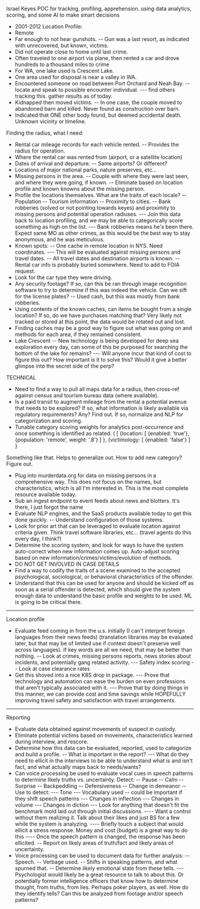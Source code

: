 Israel Keyes POC for tracking, profiling, apprehension..using data analytics, scoring, and some AI to make smart decisions
- 2001-2012
Location Profile:
- Remote
- Far enough to not hear gunshots.
-- Gun was a last resort, as indicated with unrecovered, but known, victims.
- Did not operate close to home until last crime.
- Often traveled to one airport via plane, then rented a car and drove hundreds to a thousand miles to crime
- For WA, one lake used is Crescent Lake.
- One area used for disposal is near a valley in WA. 
- Encountered someone on road between Port Orchard and Neah Bay.
-- locate and speak to possible encounter individual.
--- find others tracking this. gather results as of today.
- Kidnapped then moved victims.
-- In one case, the couple moved to abandoned barn and killed. Never found as construction over barn.
- Indicated that ONE other body found, but deemed accidental death. Unknown vicinity or timeline.


Finding the radius, what I need:
- Rental car mileage records for each vehicle rented.
-- Provides the radius for operation.
- Where the rental car was rented from (airport, or a satellite location)
- Dates of arrival and departure.
-- Same airports? Or different?
- Locations of major national parks, nature preserves, etc...
- Missing persons in the area.
-- Couple with where they were last seen, and where they were going, if known.
-- Eliminate based on location profile and known knowns about the missing person.
- Profile the locations themselves. What are the traits of each locale?
-- Population
-- Tourism information
-- Proximity to cities.
-- Bank robberies (solved or not pointing towards keyes) and proximity to missing persons and potential operation radiuses. 
--- Join this data back to location profiling, and we may be able to categorically score something as high on the list. 
--- Bank robberies means he's been there. Expect same MO as other crimes, as this would be the best way to stay anonymous, and he was meticulous.
- Known spots:
-- One cache in remote location in NYS. Need coordinates.
--- This will be evaluated against missing persons and travel dates.
-- All travel dates and destination airports is known.
-- Rental car info is probably buried somewhere. Need to add to FOIA request.
- Look for the car type they were driving.
- Any security footage? If so, can this be ran through image recognition software to try to determine if this was indeed the vehicle. Can we sift for the license plates?
-- Used cash, but this was mostly from bank robberies.
- Using contents of the known caches, can items be bought from a single location? If so, do we have purchases matching that? Very likely not tracked or stored at this point, the data would be rotated out and lost.
- Finding caches may be a good way to figure out what was going on and methods for each area, if they remained consistent.
- Lake Crescent
-- New technology is being developed for deep sea exploration every day, can some of this be purposed for searching the bottom of the lake for remains?
--- Will anyone incur that kind of cost to figure this out? How important is it to solve this? Would it give a better glimpse into the secret side of the perp?


TECHNICAL 
- Need to find a way to pull all maps data for a radius, then cross-ref against census and tourism bureau data (where available). 
- Is a paid transit to augment mileage from the rental a potential avenue that needs to be explored? If so, what information is likely available via regulatory requirements? Any? Find out. If so, normalize and NLP for categorization and scoring.
- Tunable category scoring weights for analytics post-occurrence and once something is identified as related. (
  [
    {location: [
      {enabled: 'true'}, 
      {population: 'remote', weight: '.8'}
      ]
    }, 
    {victimology: [
      {enabled: 'false'}
      ]
    }
      
Something like that. Helps to generalize out. How to add new category? Figure out.
- Plug into murderdata.org for data on missing persons in a comprehensive way. This does not focus on the names, but characteristics, which is all I'm interested in. This is the most complete resource available today.
- Sub an ingest endpoint to event feeds about news and blotters. It's there, I just forgot the name
- Evaluate NLP engines, and the SaaS products available today to get this done quickly.
-- Understand configuration of those systems.
- Look for prior art that can be leveraged to evaluate location against criteria given. Think travel software libraries, etc... (travel agents do this every day, I think?)
- Determine the scoring system, and look for ways to have the system auto-correct when new information comes up. Auto-adjust scoring based on new information/crimes/victims/evolution of methods.
- DO NOT GET INVOLVED IN CASE DETAILS
- Find a way to codify the traits of a scene examined to the accepted psychological, sociological, or behavioral characteristics of the offender.
- Understand that this can be used for anyone and should be kicked off as soon as a serial offender is detected, which should give the system enough data to understand the basic profile and weights to be used. ML is going to be critical there.

-----
Location profile
- Evaluate feed coming in from the u.s. initially (I can't interpret foreign languages from their news feeds) (translation libraries may be evaluated later, but that may be of limited use if context doesn't preserve well across languages). If key words are all we need, that may be better than nothing.
-- Look at crimes, missing persons reports, news stories about incidents, and potentially gang related activity.
--- Safety index scoring
-- Look at case clearance rates
- Get this shoved into a nice K8S drop in package.
--- Prove that technology and automation can ease the burden on even professions that aren't typically associated with it. 
--- Prove that by doing things in this manner, we can provide cost and time savings while HOPEFULLY improving travel safety and satisfaction with travel arrangements.

-----
Reporting
- Evaluate data obtained against movements of suspect in custody. 
- Eliminate potential victims based on movements, characteristics learned during interview, and rescore.
- Determine how this data can be evaluated, reported, used to categorize and build a profile.
-- What is important in the report?
--- What do they need to ellicit in the interviews to be able to understand what is and isn't fact, and what actually maps back to needs/wants?
- Can voice processing be used to evaluate vocal cues in speech patterns to determine likely truths vs. uncertainty. Detect:
-- Pause
-- Calm
-- Surprise
-- Backpeddling
-- Defensiveness
-- Change in demeanor
-- Use to detect: 
--- Tone
--- Vocabulary used -- could be important if they shift speech patterns
--- Changes in inflection
--- Changes in volume
--- Changes in diction
--- Look for anything that doesn't fit the benchmark mold laid out through initial discussions.
---- Want a control without them realizing it. Talk about their likes and just BS for a few while the system is analyzing.
---- Briefly touch a subject that would ellicit a stress response. Money and cost (budget) is a great way to do this
---- Once the speech pattern is changed, the response has been ellicited. 
-- Report on likely areas of truth/fact and likely areas of uncertainty.
- Voice processing can be used to document data for further analysis:
-- Speech.
-- Verbage used.
-- Shifts in speaking patterns, and what spurned that.
-- Determine likely emotional state from these tells.
--- Psychologist would likely be a great resource to talk to about this. Or potentially former intelligence officers that know how to determine thought, from truths, from lies. Perhaps poker players, as well. How do they identify tells? Can this be analyzed from footage and/or speech patterns?

